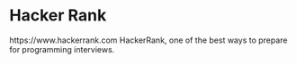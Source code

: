 <h1>Hacker Rank</h1>
https://www.hackerrank.com
HackerRank, one of the best ways to prepare for programming interviews.